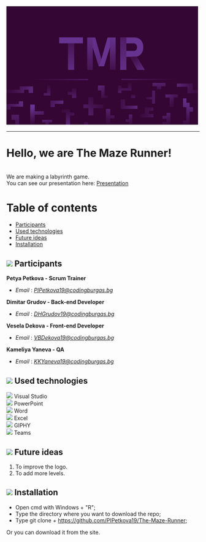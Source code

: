 <img src= "Logo/logo.jpg" width="500">

---

# Hello, we are The Maze Runner!
<br>
We are making a labyrinth game. <br>
You can see our presentation here:
<a href="Presentation and Documentation/Presentation.pptx" >Presentation</a>

# Table of contents
 
+ [Participants](#participants)
+ [Used technologies](#used-technologies)
+ [Future ideas](#future-ideas)
+ [Installation](#installation)
 

## <img src = "https://user-images.githubusercontent.com/63718742/137624023-85e28503-7a5c-46df-98eb-962b103cf845.png" width = "25"> Participants <a name = "participants"></a>

**Petya Petkova - Scrum Trainer**
- *Email* : [*PIPetkova19@codingburgas.bg*](mailto:PIPetkova19@codingburgas.bg)

**Dimitar Grudov - Back-end Developer**
- *Email* : [*DHGrudov19@codingburgas.bg*](mailto:DHGrudov19@codingburgas.bg)

**Vesela Dekova - Front-end Developer**
- *Email* : [*VBDekova19@codingburgas.bg*](mailto:VBDekova19@codingburgas.bg)

**Kameliya Yaneva - QA**
- *Email* : [*KKYaneva19@codingburgas.bg*](mailto:KKYaneva19@codingburgas.bg)


 

## <img src = "https://user-images.githubusercontent.com/63718742/137624023-85e28503-7a5c-46df-98eb-962b103cf845.png" width = "25"> Used technologies <a name = "used-technologies"></a>

 


<img src = "https://upload.wikimedia.org/wikipedia/commons/thumb/5/59/Visual_Studio_Icon_2019.svg/1200px-Visual_Studio_Icon_2019.svg.png"  width = "20"> Visual Studio  <br>
<img src = "https://upload.wikimedia.org/wikipedia/commons/3/3b/Microsoft_PowerPoint_Logo.png" width ="25"> PowerPoint <br> 
<img src = "https://logodownload.org/wp-content/uploads/2018/10/word-logo-1-1.png" width= "25"> Word <br>
<img src = "https://upload.wikimedia.org/wikipedia/commons/thumb/3/34/Microsoft_Office_Excel_%282019%E2%80%93present%29.svg/2203px-Microsoft_Office_Excel_%282019%E2%80%93present%29.svg.png" width= "23"> Excel <br>
<img src = "https://user-images.githubusercontent.com/63718742/137623858-1017422b-0d92-4e82-9763-21b93d61b770.png" width= "20"> GIPHY <br>
<img src = "https://heliocentrix.co.uk/wp-content/uploads/2020/04/microsoft-teams-logo-png_480-480.png" width = "25"> Teams <br>
 

## <img src = "https://user-images.githubusercontent.com/63718742/137624023-85e28503-7a5c-46df-98eb-962b103cf845.png" width = "25"> Future ideas <a name = "future-ideas"></a>

 

1. To improve the logo. <br>
2. To add more levels. <br>

 

## <img src = "https://user-images.githubusercontent.com/63718742/137624023-85e28503-7a5c-46df-98eb-962b103cf845.png" width = "25"> Installation
<a name = "installation"></a>


 

 - Open cmd with Windows + "R"; <br>
 - Type the directory where you want to download the repo; <br>
 - Type git clone + https://github.com/PIPetkova19/The-Maze-Runner; <br>
 
Or you can download it from the site.